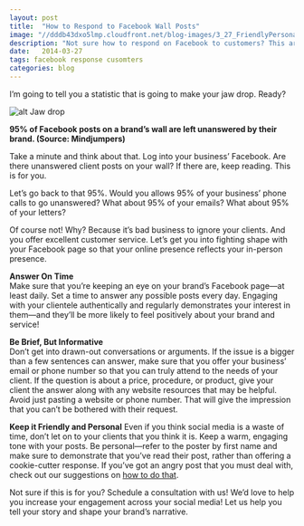 ```yaml
---
layout: post
title:  "How to Respond to Facebook Wall Posts"
image: "//dddb43dxo5lmp.cloudfront.net/blog-images/3_27_FriendlyPersonal.jpg"
description: "Not sure how to respond on Facebook to customers? This article gives 3 easy tips to make sure your customers feel happy and taken care of."
date:   2014-03-27
tags: facebook response cusomters
categories: blog
---
```


I’m going to tell you a statistic that is going to make your jaw drop. Ready?	

![alt Jaw drop](//dddb43dxo5lmp.cloudfront.net/blog-images/jaw-drop.gif "Jaw drop")

**95% of Facebook posts on a brand’s wall are left unanswered by their brand. (Source: Mindjumpers)**

Take a minute and think about that. Log into your business’ Facebook. Are there unanswered client posts on your wall? If there are, keep reading. This is for you.

Let’s go back to that 95%. Would you allows 95% of your business’ phone calls to go unanswered? What about 95% of your emails? What about 95% of your letters?

Of course not! Why? Because it’s bad business to ignore your clients. And you offer excellent customer service. Let’s get you into fighting shape with your Facebook page so that your online presence reflects your in-person presence.

**Answer On Time**<br>
Make sure that you’re keeping an eye on your brand’s Facebook page—at least daily. Set a time to answer any possible posts every day. Engaging with your clientele authentically and regularly demonstrates your interest in them—and they’ll be more likely to feel positively about your brand and service!

**Be Brief, But Informative**<br>
Don’t get into drawn-out conversations or arguments. If the issue is a bigger than a few sentences can answer, make sure that you offer your business’ email or phone number so that you can truly attend to the needs of your client. If the question is about a price, procedure, or product, give your client the answer along with any website resources that may be helpful. Avoid just pasting a website or phone number. That will give the impression that you can’t be bothered with their request. 

**Keep it Friendly and Personal**
Even if you think social media is a waste of time, don’t let on to your clients that you think it is. Keep a warm, engaging tone with your posts. Be personal—refer to the poster by first name and make sure to demonstrate that you’ve read their post, rather than offering a cookie-cutter response. If you’ve got an angry post that you must deal with, check out our suggestions on [how to do that](http://www.goinfinitus.com/myposts/what-to-do-with-bad-reviews).

Not sure if this is for you? Schedule a consultation with us! We’d love to help you increase your engagement across your social media! Let us help you tell your story and shape your brand’s narrative. 